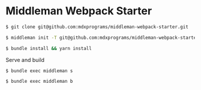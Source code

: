 # Middleman Webpack Starter

```sh
$ git clone git@github.com:mdxprograms/middleman-webpack-starter.git

$ middleman init -T git@github.com:mdxprograms/middleman-webpack-starter.git .

$ bundle install && yarn install
```

Serve and build
```sh
$ bundle exec middleman s

$ bundle exec middleman b
```
